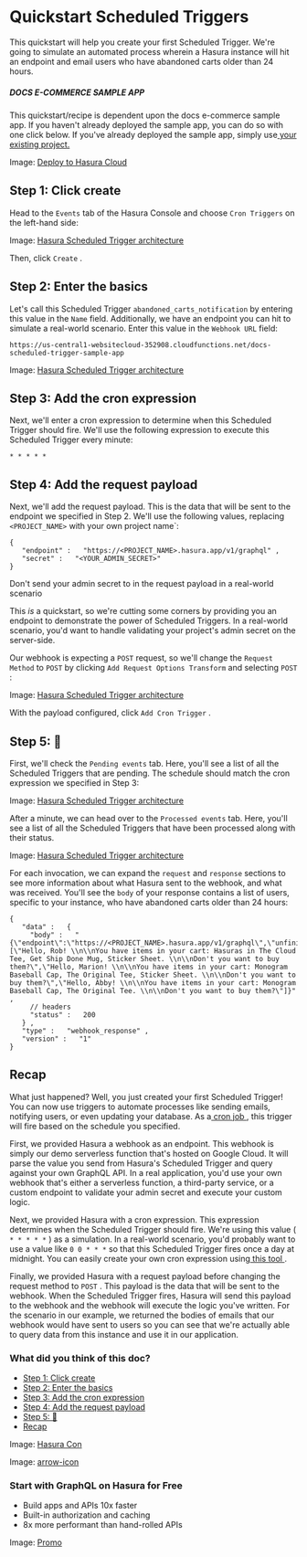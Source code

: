 # Quickstart Scheduled Triggers

This quickstart will help you create your first Scheduled Trigger. We're going to simulate an automated process wherein
a Hasura instance will hit an endpoint and email users who have abandoned carts older than 24 hours.

##### DOCS E-COMMERCE SAMPLE APP

This quickstart/recipe is dependent upon the docs e-commerce sample app. If you haven't already deployed the sample app, you can do so with one click below. If you've already deployed the sample app, simply use[ your existing project. ](https://cloud.hasura.io)

Image: [ Deploy to Hasura Cloud ](https://hasura.io/deploy-button.svg)

## Step 1: Click create​

Head to the `Events` tab of the Hasura Console and choose `Cron Triggers` on the left-hand side:

Image: [ Hasura Scheduled Trigger architecture ](https://hasura.io/docs/assets/images/scheduled-triggers_getting-started-guide_2.18.0_click-create-87e3281d7ea5b575981f353a0b76cc8a.png)

Then, click `Create` .

## Step 2: Enter the basics​

Let's call this Scheduled Trigger `abandoned_carts_notification` by entering this value in the `Name` field.
Additionally, we have an endpoint you can hit to simulate a real-world scenario. Enter this value in the `Webhook URL` field:

`https://us-central1-websitecloud-352908.cloudfunctions.net/docs-scheduled-trigger-sample-app`

Image: [ Hasura Scheduled Trigger architecture ](https://hasura.io/docs/assets/images/scheduled-triggers_getting-started-guide_2.18.0_enter-basics-54c62fe8fdf04e2c17020a6ffc19fd64.png)

## Step 3: Add the cron expression​

Next, we'll enter a cron expression to determine when this Scheduled Trigger should fire. We'll use the following
expression to execute this Scheduled Trigger every minute:

`* * * * *`

## Step 4: Add the request payload​

Next, we'll add the request payload. This is the data that will be sent to the endpoint we specified in Step 2. We'll
use the following values, replacing `<PROJECT_NAME>` with your own project name`:

```
{
   "endpoint" :   "https://<PROJECT_NAME>.hasura.app/v1/graphql" ,
   "secret" :   "<YOUR_ADMIN_SECRET>"
}
```

Don't send your admin secret to in the request payload in a real-world scenario

This *is* a quickstart, so we're cutting some corners by providing you an endpoint to demonstrate the power of Scheduled
Triggers. In a real-world scenario, you'd want to handle validating your project's admin secret on the server-side.

Our webhook is expecting a `POST` request, so we'll change the `Request Method` to `POST` by clicking `Add Request Options Transform` and selecting `POST` :

Image: [ Hasura Scheduled Trigger architecture ](https://hasura.io/docs/assets/images/scheduled-triggers_getting-started-guide_2.18.0_payload-c4c486dcf88f7239713b1ed520253043.png)

With the payload configured, click `Add Cron Trigger` .

## Step 5: 🍿​

First, we'll check the `Pending events` tab. Here, you'll see a list of all the Scheduled Triggers that are pending. The
schedule should match the cron expression we specified in Step 3:

Image: [ Hasura Scheduled Trigger architecture ](https://hasura.io/docs/assets/images/scheduled-triggers_getting-started-guide_2.18.0_pending-events-e3f42fb49360fc51cbbcd2fae123d917.png)

After a minute, we can head over to the `Processed events` tab. Here, you'll see a list of all the Scheduled Triggers
that have been processed along with their status.

Image: [ Hasura Scheduled Trigger architecture ](https://hasura.io/docs/assets/images/scheduled-triggers_getting-started-guide_2.18.0_results-11e5db10c766688a3f688a5173fe56e4.png)

For each invocation, we can expand the `request` and `response` sections to see more information about what Hasura sent
to the webhook, and what was received. You'll see the `body` of your response contains a list of users, specific to your
instance, who have abandoned carts older than 24 hours:

```
{
   "data" :   {
     "body" :   "{\"endpoint\":\"https://<PROJECT_NAME>.hasura.app/v1/graphql\",\"unfinished_carts\":3,\"emails\":[\"Hello, Rob! \\n\\nYou have items in your cart: Hasuras in The Cloud Tee, Get Ship Done Mug, Sticker Sheet. \\n\\nDon't you want to buy them?\",\"Hello, Marion! \\n\\nYou have items in your cart: Monogram Baseball Cap, The Original Tee, Sticker Sheet. \\n\\nDon't you want to buy them?\",\"Hello, Abby! \\n\\nYou have items in your cart: Monogram Baseball Cap, The Original Tee. \\n\\nDon't you want to buy them?\"]}" ,
     // headers
     "status" :   200
   } ,
   "type" :   "webhook_response" ,
   "version" :   "1"
}
```

## Recap​

What just happened? Well, you just created your first Scheduled Trigger! You can now use triggers to automate processes
like sending emails, notifying users, or even updating your database. As a[ cron job ](https://hasura.io/docs/latest/scheduled-triggers/create-cron-trigger/), this trigger will fire based on the schedule you specified.

First, we provided Hasura a webhook as an endpoint. This webhook is simply our demo serverless function that's hosted on
Google Cloud. It will parse the value you send from Hasura's Scheduled Trigger and query against your own GraphQL API.
In a real application, you'd use your own webhook that's either a serverless function, a third-party service, or a
custom endpoint to validate your admin secret and execute your custom logic.

Next, we provided Hasura with a cron expression. This expression determines when the Scheduled Trigger should fire.
We're using this value ( `* * * * *` ) as a simulation. In a real-world scenario, you'd probably want to use a value like `0 0 * * *` so that this Scheduled Trigger fires once a day at midnight. You can easily create your own cron expression
using[ this tool ](https://crontab.guru/).

Finally, we provided Hasura with a request payload before changing the request method to `POST` . This payload is the
data that will be sent to the webhook. When the Scheduled Trigger fires, Hasura will send this payload to the webhook
and the webhook will execute the logic you've written. For the scenario in our example, we returned the bodies of emails
that our webhook would have sent to users so you can see that we're actually able to query data from this instance and
use it in our application.

### What did you think of this doc?

- [ Step 1: Click create ](https://hasura.io/docs/latest/scheduled-triggers/quickstart/#step-1-click-create)
- [ Step 2: Enter the basics ](https://hasura.io/docs/latest/scheduled-triggers/quickstart/#step-2-enter-the-basics)
- [ Step 3: Add the cron expression ](https://hasura.io/docs/latest/scheduled-triggers/quickstart/#step-3-add-the-cron-expression)
- [ Step 4: Add the request payload ](https://hasura.io/docs/latest/scheduled-triggers/quickstart/#step-4-add-the-request-payload)
- [ Step 5: 🍿 ](https://hasura.io/docs/latest/scheduled-triggers/quickstart/#step-5-)
- [ Recap ](https://hasura.io/docs/latest/scheduled-triggers/quickstart/#recap)


Image: [ Hasura Con ](https://res.cloudinary.com/dh8fp23nd/image/upload/v1686154570/hasura-con-2023/has-con-light-date_r2a2ud.png)

Image: [ arrow-icon ](https://res.cloudinary.com/dh8fp23nd/image/upload/v1683723549/main-web/chevron-right_ldbi7d.png)

### Start with GraphQL on Hasura for Free

- Build apps and APIs 10x faster
- Built-in authorization and caching
- 8x more performant than hand-rolled APIs


Image: [ Promo ](https://hasura.io/docs/assets/images/hasura-free-ff60e409244e0ea12b5a3045d1a9096b.png)